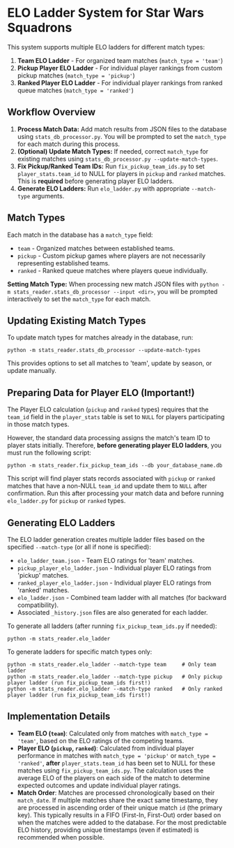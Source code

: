 # ELO Ladder System for Star Wars Squadrons

This system supports multiple ELO ladders for different match types:

1.  **Team ELO Ladder** - For organized team matches (`match_type = 'team'`)
2.  **Pickup Player ELO Ladder** - For individual player rankings from custom pickup matches (`match_type = 'pickup'`)
3.  **Ranked Player ELO Ladder** - For individual player rankings from ranked queue matches (`match_type = 'ranked'`)

## Workflow Overview

1.  **Process Match Data:** Add match results from JSON files to the database using `stats_db_processor.py`. You will be prompted to set the `match_type` for each match during this process.
2.  **(Optional) Update Match Types:** If needed, correct `match_type` for existing matches using `stats_db_processor.py --update-match-types`.
3.  **Fix Pickup/Ranked Team IDs:** Run `fix_pickup_team_ids.py` to set `player_stats.team_id` to NULL for players in `pickup` and `ranked` matches. This is **required** before generating player ELO ladders.
4.  **Generate ELO Ladders:** Run `elo_ladder.py` with appropriate `--match-type` arguments.

## Match Types

Each match in the database has a `match_type` field:
- `team` - Organized matches between established teams.
- `pickup` - Custom pickup games where players are not necessarily representing established teams.
- `ranked` - Ranked queue matches where players queue individually.

**Setting Match Type:** When processing new match JSON files with `python -m stats_reader.stats_db_processor --input <dir>`, you will be prompted interactively to set the `match_type` for each match.

## Updating Existing Match Types

To update match types for matches already in the database, run:

```
python -m stats_reader.stats_db_processor --update-match-types
```

This provides options to set all matches to 'team', update by season, or update manually.

## Preparing Data for Player ELO (Important!)

The Player ELO calculation (`pickup` and `ranked` types) requires that the `team_id` field in the `player_stats` table is set to `NULL` for players participating in those match types.

However, the standard data processing assigns the match's team ID to player stats initially. Therefore, **before generating player ELO ladders**, you must run the following script:

```
python -m stats_reader.fix_pickup_team_ids --db your_database_name.db
```

This script will find player stats records associated with `pickup` or `ranked` matches that have a non-NULL `team_id` and update them to `NULL` after confirmation. Run this after processing your match data and before running `elo_ladder.py` for `pickup` or `ranked` types.

## Generating ELO Ladders

The ELO ladder generation creates multiple ladder files based on the specified `--match-type` (or all if none is specified):

- `elo_ladder_team.json` - Team ELO ratings for 'team' matches.
- `pickup_player_elo_ladder.json` - Individual player ELO ratings from 'pickup' matches.
- `ranked_player_elo_ladder.json` - Individual player ELO ratings from 'ranked' matches.
- `elo_ladder.json` - Combined team ladder with all matches (for backward compatibility).
- Associated `_history.json` files are also generated for each ladder.

To generate all ladders (after running `fix_pickup_team_ids.py` if needed):

```
python -m stats_reader.elo_ladder
```

To generate ladders for specific match types only:

```
python -m stats_reader.elo_ladder --match-type team     # Only team ladder
python -m stats_reader.elo_ladder --match-type pickup   # Only pickup player ladder (run fix_pickup_team_ids first!)
python -m stats_reader.elo_ladder --match-type ranked   # Only ranked player ladder (run fix_pickup_team_ids first!)
```

## Implementation Details

- **Team ELO (`team`)**: Calculated only from matches with `match_type = 'team'`, based on the ELO ratings of the competing teams.
- **Player ELO (`pickup`, `ranked`)**: Calculated from individual player performance in matches with `match_type = 'pickup'` or `match_type = 'ranked'`, **after** `player_stats.team_id` has been set to NULL for these matches using `fix_pickup_team_ids.py`. The calculation uses the average ELO of the players on each side of the match to determine expected outcomes and update individual player ratings.
- **Match Order**: Matches are processed chronologically based on their `match_date`. If multiple matches share the exact same timestamp, they are processed in ascending order of their unique match `id` (the primary key). This typically results in a FIFO (First-In, First-Out) order based on when the matches were added to the database. For the most predictable ELO history, providing unique timestamps (even if estimated) is recommended when possible.
